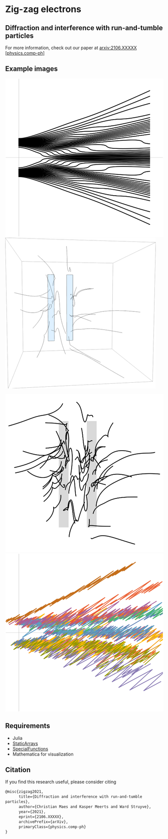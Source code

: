 # Zig-zag electrons
## Diffraction and interference with run-and-tumble particles

For more information, check out our paper at [arxiv:2106.XXXXX [physics.comp-ph]](https://arxiv.org/abs/2106.XXXXX)

## Example images

![No curling or tumbling, x=0](double_classic_0_x0.svg)
![Spin x, no tumbling,3D view](double_curl_x_eq_3d.png)

![Spin x, no tumbling, screen view](double_curl_x_eq_observer.svg)
![Spin xyz, tumbling](double_zigzag_xyz_eq.svg)


## Requirements

* Julia
* [StaticArrays](https://juliaarrays.github.io/StaticArrays.jl/stable/)
* [SpecialFunctions](https://specialfunctions.juliamath.org/)
* Mathematica for visualization

## Citation

If you find this research useful, please consider citing
```
@misc{zigzag2021,
      title={Diffraction and interference with run-and-tumble particles}, 
      author={Christian Maes and Kasper Meerts and Ward Struyve},
      year={2021},
      eprint={2106.XXXXX},
      archivePrefix={arXiv},
      primaryClass={physics.comp-ph}
}
```
